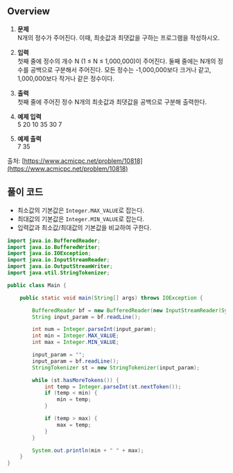 ## Overview
1. **문제**    
  N개의 정수가 주어진다. 이때, 최솟값과 최댓값을 구하는 프로그램을 작성하시오.

2. **입력**    
  첫째 줄에 정수의 개수 N (1 ≤ N ≤ 1,000,000)이 주어진다. 둘째 줄에는 N개의 정수를 공백으로 구분해서 주어진다. 모든 정수는 -1,000,000보다 크거나 같고, 1,000,000보다 작거나 같은 정수이다.

3. **출력**    
  첫째 줄에 주어진 정수 N개의 최솟값과 최댓값을 공백으로 구분해 출력한다.

4. **예제 입력**     
  5
  20 10 35 30 7

5. **예제 출력**     
  7 35

출처: [https://www.acmicpc.net/problem/10818](https://www.acmicpc.net/problem/10818)


## 풀이 코드
- 최소값의 기본값은 `Integer.MAX_VALUE`로 잡는다.
- 최대값의 기본값은 `Integer.MIN_VALUE`로 잡는다.
- 입력값과 최소값/최대값의 기본값을 비교하여 구한다.

```java
import java.io.BufferedReader;
import java.io.BufferedWriter;
import java.io.IOException;
import java.io.InputStreamReader;
import java.io.OutputStreamWriter;
import java.util.StringTokenizer;

public class Main {

	public static void main(String[] args) throws IOException {

		BufferedReader bf = new BufferedReader(new InputStreamReader(System.in));
		String input_param = bf.readLine();

		int num = Integer.parseInt(input_param);
		int min = Integer.MAX_VALUE;
		int max = Integer.MIN_VALUE;

		input_param = "";
		input_param = bf.readLine();
		StringTokenizer st = new StringTokenizer(input_param);

		while (st.hasMoreTokens()) {
			int temp = Integer.parseInt(st.nextToken());
			if (temp < min) {
				min = temp;
			}

			if (temp > max) {
				max = temp;
			}
		}

		System.out.println(min + " " + max);
	}
}
```
